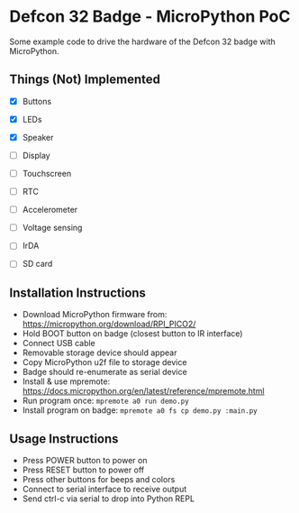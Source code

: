 # Defcon 32 Badge - MicroPython PoC

Some example code to drive the hardware of the Defcon 32 badge with MicroPython.


## Things (Not) Implemented

- [x] Buttons
- [x] LEDs
- [x] Speaker
- [ ] Display
- [ ] Touchscreen
- [ ] RTC
- [ ] Accelerometer
- [ ] Voltage sensing
- [ ] IrDA
- [ ] SD card


## Installation Instructions

* Download MicroPython firmware from: https://micropython.org/download/RPI_PICO2/
* Hold BOOT button on badge (closest button to IR interface)
* Connect USB cable
* Removable storage device should appear
* Copy MicroPython u2f file to storage device
* Badge should re-enumerate as serial device
* Install & use mpremote: https://docs.micropython.org/en/latest/reference/mpremote.html
* Run program once: `mpremote a0 run demo.py`
* Install program on badge: `mpremote a0 fs cp demo.py :main.py`

## Usage Instructions

* Press POWER button to power on
* Press RESET button to power off
* Press other buttons for beeps and colors
* Connect to serial interface to receive output
* Send ctrl-c via serial to drop into Python REPL


